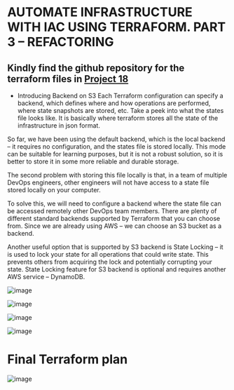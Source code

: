# AUTOMATE INFRASTRUCTURE WITH IAC USING TERRAFORM. PART 3 – REFACTORING

## Kindly find the github repository for the terraform files in [Project 18](https://github.com/Damdev-95/Project18-PBL)

* Introducing Backend on S3
Each Terraform configuration can specify a backend, which defines where and how operations are performed, where state snapshots are stored, etc.
Take a peek into what the states file looks like. It is basically where terraform stores all the state of the infrastructure in json format.

So far, we have been using the default backend, which is the local backend – it requires no configuration, and the states file is stored locally. This mode can be suitable for learning purposes, but it is not a robust solution, so it is better to store it in some more reliable and durable storage.

The second problem with storing this file locally is that, in a team of multiple DevOps engineers, other engineers will not have access to a state file stored locally on your computer.

To solve this, we will need to configure a backend where the state file can be accessed remotely other DevOps team members. There are plenty of different standard backends supported by Terraform that you can choose from. Since we are already using AWS – we can choose an S3 bucket as a backend.

Another useful option that is supported by S3 backend is State Locking – it is used to lock your state for all operations that could write state. This prevents others from acquiring the lock and potentially corrupting your state. State Locking feature for S3 backend is optional and requires another AWS service – DynamoDB.

![image](https://user-images.githubusercontent.com/71001536/173785054-0a309422-27c9-4158-9d99-071f6c59a201.png)

![image](https://user-images.githubusercontent.com/71001536/173804586-1dde4808-5b9f-4b59-983a-8e1cac45f4da.png)

![image](https://user-images.githubusercontent.com/71001536/173806281-98ac4b43-2eac-409c-8f39-134421b9a735.png)

![image](https://user-images.githubusercontent.com/71001536/173808060-4bbf1634-125f-4178-aa2f-c38c692ef315.png)

# Final Terraform plan 
![image](https://user-images.githubusercontent.com/71001536/173808389-e11253f6-06d2-468f-8c45-0a86ea9743cd.png)

